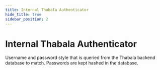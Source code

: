 ```yaml
---
title: Internal Thabala Authenticator
hide_title: true
sidebar_position: 2
---
```

# Internal Thabala Authenticator

Username and password style that is queried from the Thabala backend database to match.
Passwords are kept hashed in the database.
